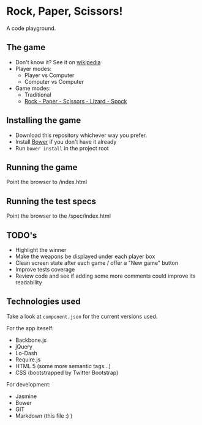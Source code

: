 # Rock, Paper, Scissors!

A code playground.

## The game
  - Don't know it? See it on [wikipedia][1]
  - Player modes:
    - Player vs Computer
    - Computer vs Computer
  - Game modes:
    - Traditional
    - [Rock - Paper - Scissors - Lizard - Spock][2]

## Installing the game
  - Download this repository whichever way you prefer.
  - Install [Bower][3] if you don't have it already
  - Run `bower install` in the project root

## Running the game
Point the browser to /index.html

## Running the test specs
Point the browser to the /spec/index.html

## TODO's
 - Highlight the winner
 - Make the weapons be displayed under each player box
 - Clean screen state after each game / offer a "New game" button
 - Improve tests coverage
 - Review code and see if adding some more comments could improve its readability

## Technologies used
Take a look at `component.json` for the current versions used.

For the app iteself:

  - Backbone.js
  - jQuery
  - Lo-Dash
  - Require.js
  - HTML 5 (some more semantic tags...)
  - CSS (bootstrapped by Twitter Bootstrap)

For development:

  - Jasmine
  - Bower
  - GIT
  - Markdown (this file :) )

 [1]: http://en.wikipedia.org/wiki/Rock-paper-scissors
 [2]: http://en.wikipedia.org/wiki/Rock-paper-scissors-lizard-Spock
 [3]: https://github.com/twitter/bower
